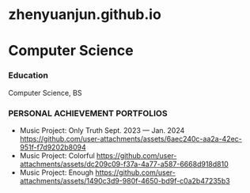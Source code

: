 # zhenyuanjun.github.io

# Computer Science

### Education
Computer Science, BS

### PERSONAL ACHIEVEMENT PORTFOLIOS
- Music Project: Only Truth        							             Sept. 2023 — Jan. 2024
https://github.com/user-attachments/assets/6aec240c-aa2a-42ec-951f-f7d9202b8094
- Music Project: Colorful
https://github.com/user-attachments/assets/dc209c09-f37a-4a77-a587-6668d918d810
- Music Project: Enough
https://github.com/user-attachments/assets/1490c3d9-980f-4650-bd9f-c0a2b47235b3
